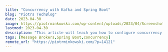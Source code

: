 ```yaml
---
title: "Concurrency with Kafka and Spring Boot"
blog: "Piotrs TechBlog"
date: 2023-04-30
image: https://piotrminkowski.com/wp-content/uploads/2023/04/Screenshot-2023-04-29-at-16.19.34-1024x576.png
lastmod: 2023-04-30
description: "This article will teach you how to configure concurrency for Kafka consumers with Spring Boot and Spring for Kafka. Concurren..."
tags: [Message Brokers,Spring Boot,concurrency]
remote_url: "https://piotrminkowski.com/?p=14121"
---
```

